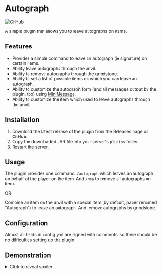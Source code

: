 # Autograph
![GitHub](https://img.shields.io/github/license/qu4ks/Autograph?style=flat-square)

A simple plugin that allows you to leave autographs on items.

## Features

- Provides a simple command to leave an autograph (ie signature) on certain items.
- Ability leave autographs through the anvil.
- Ability to remove autographs through the grindstone.
- Ability to set a list of possible items on which you can leave an autograph.
- Ability to customize the autograph form (and all messages output by the plugin, too) using [MiniMessage](https://docs.advntr.dev/minimessage/index.html).
- Ability to customize the item which used to leave autographs through the anvil.

## Installation

1. Download the latest release of the plugin from the Releases page on GitHub.
2. Copy the downloaded JAR file into your server's `plugins` folder.
3. Restart the server.

## Usage

The plugin provides one command: `/autograph` which leaves an autograph on behalf of the player on the item.
And `/rma` to remove all autographs on item.

OR

Combine an item on the anvil with a special item (by default, paper renamed "Autograph") to leave an autograph.
And remove autographs by grindstone.

## Configuration

Almost all fields in config.yml are signed with comments, so there should be no difficulties setting up the plugin

## Demonstration
<details>
   <summary>Click to reveal spoiler</summary>
  <img src="https://raw.githubusercontent.com/qu4ks/Autograph/master/demo.gif">
  <img src="https://raw.githubusercontent.com/qu4ks/Autograph/master/demo2.gif">
</details>
